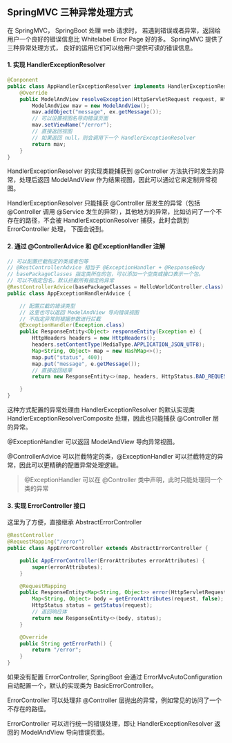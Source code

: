 ## SpringMVC 三种异常处理方式

在 SpringMVC， SpringBoot 处理 web 请求时， 若遇到错误或者异常，返回给用户一个良好的错误信息比 Whitelabel Error Page 好的多。 SpringMVC 提供了三种异常处理方式， 良好的运用它们可以给用户提供可读的错误信息。

#### 1. 实现 HandlerExceptionResolver

```java
@Conponent
public class AppHandlerExceptionResolver implements HandlerExceptionResolver {
    @Override
    public ModelAndView resolveException(HttpServletRequest request, HttpServletResponse response, Object handler, Exception ex) {
        ModelAndView mav = new ModelAndView();
        mav.addObject("message", ex.getMessage());
        // 可以设置视图名导向错误页面
        mav.setViewName("/error");
        // 直接返回视图
        // 如果返回 null，则会调用下一个 HandlerExceptionResolver
        return mav;
    }
}
```

HandlerExceptionResolver 的实现类能捕获到 @Controller 方法执行时发生的异常，处理后返回 ModelAndView 作为结果视图，因此可以通过它来定制异常视图。

HandlerExceptionResolver 只能捕获 @Controller 层发生的异常（包括 @Controller 调用 @Service 发生的异常），其他地方的异常，比如访问了一个不存在的路径，不会被 HandlerExceptionResolver 捕获，此时会跳到 ErrorController 处理， 下面会说到。

#### 2. 通过 @ControllerAdvice 和 @ExceptionHandler 注解

```java
// 可以配置拦截指定的类或者包等
// @RestControllerAdvice 相当于 @ExceptionHandler + @ResponseBody
// basePackageClasses 指定类所在的包，可以添加一个空类或接口表示一个包。
// 可以不指定包名，默认拦截所有指定的异常
@RestControllerAdvice(basePackageClasses = HelloWorldController.class)
public class AppExceptionHandlerAdvice {

    // 配置拦截的错误类型
    // 这里也可以返回 ModelAndView 导向错误视图
    // 不指定异常则根据参数进行拦截
    @ExceptionHandler(Exception.class)
    public ResponseEntity<Object> responseEntity(Exception e) {
        HttpHeaders headers = new HttpHeaders();
        headers.setContentType(MediaType.APPLICATION_JSON_UTF8);
        Map<String, Object> map = new HashMap<>();
        map.put("status", 400);
        map.put("message", e.getMessage());
        // 直接返回结果
        return new ResponseEntity<>(map, headers, HttpStatus.BAD_REQUEST);

    }
}
```

这种方式配置的异常处理由 HandlerExceptionResolver 的默认实现类 HandlerExceptionResolverComposite 处理，因此也只能捕获 @Controller 层的异常。

@ExceptionHandler 可以返回 ModelAndView 导向异常视图。

@ControllerAdvice 可以拦截特定的类，@ExceptionHandler 可以拦截特定的异常，因此可以更精确的配置异常处理逻辑。

> @ExceptionHandler 可以在 @Controller 类中声明，此时只能处理同一个类的异常

#### 3. 实现 ErrorController 接口

这里为了方便，直接继承 AbstractErrorController

```java
@RestController
@RequestMapping("/error")
public class AppErrorController extends AbstractErrorController {

    public AppErrorController(ErrorAttributes errorAttributes) {
        super(errorAttributes);
    }

    @RequestMapping
    public ResponseEntity<Map<String, Object>> error(HttpServletRequest request) {
        Map<String, Object> body = getErrorAttributes(request, false);
        HttpStatus status = getStatus(request);
        // 返回响应体
        return new ResponseEntity<>(body, status);
    }

    @Override
    public String getErrorPath() {
        return "/error";
    }
}
```

如果没有配置 ErrorController, SpringBoot 会通过 ErrorMvcAutoConfiguration 自动配置一个，默认的实现类为 BasicErrorController。

ErrorController 可以处理非 @Controller 层抛出的异常，例如常见的访问了一个不存在的路径。

ErrorController 可以进行统一的错误处理，即让 HandlerExceptionResolver 返回的 ModelAndView 导向错误页面。



